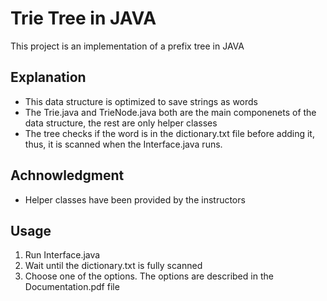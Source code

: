# Trie Tree in JAVA
This project is an implementation of a prefix tree in JAVA
## Explanation
- This data structure is optimized to save strings as words
- The Trie.java and TrieNode.java both are the main componenets of the data structure, the rest are only helper classes
- The tree checks if the word is in the dictionary.txt file before adding it, thus, it is scanned when the Interface.java runs.
## Achnowledgment
- Helper classes have been provided by the instructors
## Usage
1. Run Interface.java
2. Wait until the dictionary.txt is fully scanned
3. Choose one of the options. The options are described in the Documentation.pdf file
